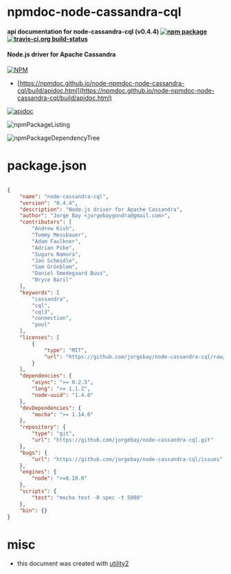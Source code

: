 # npmdoc-node-cassandra-cql

#### api documentation for  node-cassandra-cql (v0.4.4)  [![npm package](https://img.shields.io/npm/v/npmdoc-node-cassandra-cql.svg?style=flat-square)](https://www.npmjs.org/package/npmdoc-node-cassandra-cql) [![travis-ci.org build-status](https://api.travis-ci.org/npmdoc/node-npmdoc-node-cassandra-cql.svg)](https://travis-ci.org/npmdoc/node-npmdoc-node-cassandra-cql)

#### Node.js driver for Apache Cassandra

[![NPM](https://nodei.co/npm/node-cassandra-cql.png?downloads=true&downloadRank=true&stars=true)](https://www.npmjs.com/package/node-cassandra-cql)

- [https://npmdoc.github.io/node-npmdoc-node-cassandra-cql/build/apidoc.html](https://npmdoc.github.io/node-npmdoc-node-cassandra-cql/build/apidoc.html)

[![apidoc](https://npmdoc.github.io/node-npmdoc-node-cassandra-cql/build/screenCapture.buildCi.browser.%252Ftmp%252Fbuild%252Fapidoc.html.png)](https://npmdoc.github.io/node-npmdoc-node-cassandra-cql/build/apidoc.html)

![npmPackageListing](https://npmdoc.github.io/node-npmdoc-node-cassandra-cql/build/screenCapture.npmPackageListing.svg)

![npmPackageDependencyTree](https://npmdoc.github.io/node-npmdoc-node-cassandra-cql/build/screenCapture.npmPackageDependencyTree.svg)



# package.json

```json

{
    "name": "node-cassandra-cql",
    "version": "0.4.4",
    "description": "Node.js driver for Apache Cassandra",
    "author": "Jorge Bay <jorgebaygondra@gmail.com>",
    "contributors": [
        "Andrew Kish",
        "Tommy Messbauer",
        "Adam Faulkner",
        "Adrian Pike",
        "Suguru Namura",
        "Jan Schmidle",
        "Sam Grönblom",
        "Daniel Smedegaard Buus",
        "Bryce Baril"
    ],
    "keywords": [
        "cassandra",
        "cql",
        "cql3",
        "connection",
        "pool"
    ],
    "licenses": [
        {
            "type": "MIT",
            "url": "https://github.com/jorgebay/node-cassandra-cql/raw/master/LICENSE.txt"
        }
    ],
    "dependencies": {
        "async": ">= 0.2.5",
        "long": ">= 1.1.2",
        "node-uuid": "1.4.0"
    },
    "devDependencies": {
        "mocha": ">= 1.14.0"
    },
    "repository": {
        "type": "git",
        "url": "https://github.com/jorgebay/node-cassandra-cql.git"
    },
    "bugs": {
        "url": "https://github.com/jorgebay/node-cassandra-cql/issues"
    },
    "engines": {
        "node": ">=0.10.0"
    },
    "scripts": {
        "test": "mocha test -R spec -t 5000"
    },
    "bin": {}
}
```



# misc
- this document was created with [utility2](https://github.com/kaizhu256/node-utility2)
